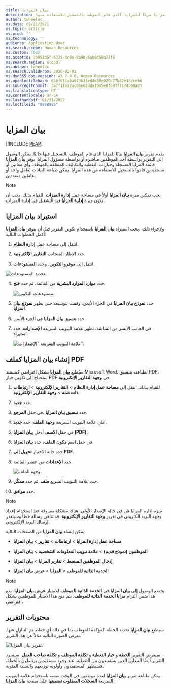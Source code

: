 ```yaml
---
title: بيان المزايا
description: يقدم تقرير بيان المزايا شرحًا للمزايا الذي قام الموظف بالتسجيل للاستفادة منها.
author: twheeloc
ms.date: 09/21/2021
ms.topic: article
ms.prod: ''
ms.technology: ''
audience: Application User
ms.search.scope: Human Resources
ms.custom: 7521
ms.assetid: 3b953d5f-6325-4c9e-8b9b-6ab0458a73f8
ms.search.region: Global
ms.author: twheeloc
ms.search.validFrom: 2020-02-03
ms.dyn365.ops.version: AX 7.0.0, Human Resources
ms.openlocfilehash: 65bf91faba049b3fed4d80e020d77b82e48cceb6
ms.sourcegitcommit: 3a7f1fe72ac08e62dda1045e0fb97f7174b69a25
ms.translationtype: HT
ms.contentlocale: ar-SA
ms.lasthandoff: 01/31/2022
ms.locfileid: "8068985"
---
```

# <a name="benefit-statement"></a>بيان المزايا


[!INCLUDE [PEAP](../includes/peap-2.md)]

يقدم تقرير **بيان المزايا** بيانًا للمزايا الذي قام الموظف بالتسجيل فيها حاليًا. يمكن الوصول إلى التقرير بواسطة أحد الموظفين مباشره أو بواسطة مسؤول المزايا. يوفر **بيان المزايا** قائمة المزايا المسجلة وخيارات التغطية والتكاليف المتعلقة بالموظف وأي معالين أو مستفيدين قاموا بالتسجيل للاستفادة من هذه المزايا. يمكن طباعة البيانات لعامل واحد أو عاملين متعددين.

> [!NOTE]
يجب تمكين ميزة **بيان المزايا** أولاً في مساحة عمل **إدارة الميزات**. للقيام بذلك، يجب أن تكون ميزة **إدارة المزايا** قيد التشغيل في إدارة الميزات. 


## <a name="importing-the-benefit-statement"></a>استيراد بيان المزايا 

يجب استيراد **بيان المزايا** باستخدام تكوين التقرير قبل أن يتوفر **بيان المزايا‏‎**. ولإجراء ذلك، أكمل الخطوات التالية:

1.  انتقل إلى مساحة عمل **إدارة النظام**.

2.  حدد الإطار المتجانب **التقارير الإلكترونية**.

3.  انتقل إلى **موفرو التكوين.‬** وحدد **المستودعات**.

  ![تحديد المستودعات.](https://user-images.githubusercontent.com/26801678/134203290-7faf7245-ed08-44e9-95a1-a7ba278c42c6.png)

4.  حدد **موارد الموارد البشرية** من القائمة، ثم حدد **فتح**.

    ![مستودعات التكوين.](https://user-images.githubusercontent.com/26801678/134203619-b3fd087d-1fe9-45ef-a588-1afedfe38dfd.png)

5.  حدد **نموذج بيان المزايا** في الجزء الأيمن، وقمت بتوسيعه حتى يظهر **نموذج بيان المزايا**.

6.  حدد **تنسيق بيان المزايا** في الجزء الأيمن.

7.  في الجانب الأيسر من الشاشة، تظهر علامة التبويب السريعة **الإصدارات**. حدد **استيراد**.

    ![علامة التبويب السريعة "الإصدارات".](https://user-images.githubusercontent.com/26801678/134203763-f12ef549-e326-400d-ac69-b25fc94af47b.png)

## <a name="generate-the-benefit-statement-as-a-pdf-file"></a>إنشاء بيان المزايا كملف PDF

سيُطبع **بيان المزايا** بشكل افتراضي كمستند Microsoft Word. لطباعته بتنسيق PDF، ستحتاج إلى تكوين خيار PDF في **وجهة التقارير الإلكترونية**. 

1. للقيام بذلك، انتقل إلى **مساحة عمل إدارة النظام** > **التقارير الإلكترونية** > **ارتباطات ذات صلة** > **وجهة التقارير الإلكترونية**.

1.  حدد **جديد**.

2.  في حقل **المرجع‏‎**، حدد **تنسيق بيان المزايا**.

3.  على علامة التبويب السريعة **وجهة الملف**، حدد **جديد‏‎**.

4.  في حقل **الاسم**، أدخل **بيان المزايا (PDF)**.

5.  في حقل **اسم مكون الملف**، حدد **بيان المزايا**.

6.  حدد خانة الاختيار **تحويل إلى PDF**.

7.  حدد **الإعدادات** من عنصر القائمة. 

    ![وجهة الملف.](https://user-images.githubusercontent.com/26801678/134203881-a3f1ebc3-d816-485d-a53b-026cc29cae64.png)

8.  حدد علامة التبويب السريع **ملف**، ثم حدد **ممكّن**.

9.  حدد **موافق**.
   
> [!NOTE]
> ميزة إدارة المزايا هي في حالة الإصدار الأولي. هناك مشكلة معروفة عند استخدام إعداد وجهة البريد الكتروني في تقرير **وجهة التقارير الإلكترونية**. قد تتلقى رسالة خطأ وسيتعذر إرسال البريد الإلكتروني.

يمكن إنشاء **بيان المزايا** من الصفحات التالية.

-   **مساحة عمل إدارة المزايا** > **ارتباطات** > **تقارير** > **بيان المزايا**

-   **الموظفون (نموذج قديم)** > **علامة تبويب المعلومات الشخصية** > **بيان المزايا**

-   **إدخال الموظفين المبسط** > **تقارير المزايا** > **بيان المزايا**

-   **الخدمة الذاتية للموظف** > **المزايا** > **عرض بيان المزايا**

> [!NOTE]
>  يخضع الوصول إلى **بيان المزايا** في **الخدمة الذاتية للموظف** للامتياز **عرض بيان المزايا**. يقع هذا ضمن التزام **مزايا الخدمة الذاتية للموظف**. يتم منح هذا الامتياز للموظفين بشكل افتراضي.

## <a name="report-contents"></a>محتويات التقرير

سيطبع **بيان المزايا** تحديد الخطة المؤكدة للموظف بما في ذلك أي خطط تم التنازل عنها. تعرض الصورة التالية مثالاً عن هذا التقرير. 

![تقرير بيان المزايا.](https://user-images.githubusercontent.com/26801678/134204058-61baa318-fede-4795-a256-acdf3217f9f9.png)

سيعرض التقرير **الخطة** و **خيار التغطية** و **تكلفة الموظف** و **تكلفة صاحب العمل**. سيسرد التقرير أيضًا المعلين الذين يستفيدون من التغطية. عند وجود مستفيدين يرتبطون بالخطة، فسيظهر المستفيدون وأولوية توزيعهم والنسبة المئوية.

يمكن طباعة تقرير **بيان المزايا** لعدة موظفين في الوقت نفسه باستخدام علامة التبويب السريعة **السجلات المطلوب تضمينها‬** على صفحة **بيان المزايا**.
